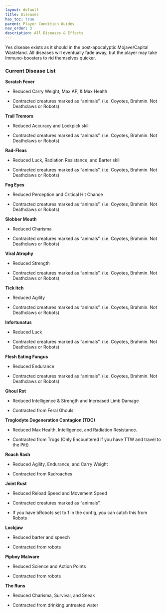 ```yaml
---
layout: default
title: Diseases
has_toc: true
parent: Player Condition Guides
nav_order: 3
description: All Diseases & Effects
---
```


Yes disease exists as it should in the post-apocalyptic Mojave/Capital Wasteland. All diseases will eventually fade away, but the player may take Immuno-boosters to rid themselves quicker.

### **Current Disease List**

**Scratch Fever**

- Reduced Carry Weight, Max AP, & Max Health

- Contracted creatures marked as “animals”. (i.e. Coyotes, Brahmin. Not Deathclaws or Robots)

**Trail Tremors**

- Reduced Accuracy and Lockpick skill

- Contracted creatures marked as “animals”. (i.e. Coyotes, Brahmin. Not Deathclaws or Robots)

**Rad-Fleas**

- Reduced Luck, Radiation Resistance, and Barter skill

- Contracted creatures marked as “animals”. (i.e. Coyotes, Brahmin. Not Deathclaws or Robots)

**Fog Eyes**

- Reduced Perception and Critical Hit Chance

- Contracted creatures marked as “animals”. (i.e. Coyotes, Brahmin. Not Deathclaws or Robots)

**Slobber Mouth**

- Reduced Charisma

- Contracted creatures marked as “animals”. (i.e. Coyotes, Brahmin. Not Deathclaws or Robots)

**Viral Atrophy**

- Reduced Strength

- Contracted creatures marked as “animals”. (i.e. Coyotes, Brahmin. Not Deathclaws or Robots)

**Tick Itch**

- Reduced Agility

- Contracted creatures marked as “animals”. (i.e. Coyotes, Brahmin. Not Deathclaws or Robots)

**Infortunatus**

- Reduced Luck

- Contracted creatures marked as “animals”. (i.e. Coyotes, Brahmin. Not Deathclaws or Robots)

**Flesh Eating Fungus**

- Reduced Endurance

- Contracted creatures marked as “animals”. (i.e. Coyotes, Brahmin. Not Deathclaws or Robots)

**Ghoul Rot**

- Reduced Intelligence & Strength and Increased Limb Damage

- Contracted from Feral Ghouls

**Troglodyte Degeneration Contagion (TDC)**

- Reduced Max Health, Intelligence, and Radiation Resistance.

- Contracted from Trogs (Only Encountered if you have TTW and travel to the Pitt)

**Roach Rash**

- Reduced Agility, Endurance, and Carry Weight

- Contracted from Radroaches

**Joint Rust**

- Reduced Reload Speed and Movement Speed

- Contracted creatures marked as “animals”.

- If you have bRobots set to 1 in the config, you can catch this from Robots

**Lockjaw**

- Reduced barter and speech

- Contracted from robots

**Pipboy Malware**

- Reduced Science and Action Points

- Contracted from robots

**The Runs**

- Reduced Charisma, Survival, and Sneak

- Contracted from drinking untreated water
